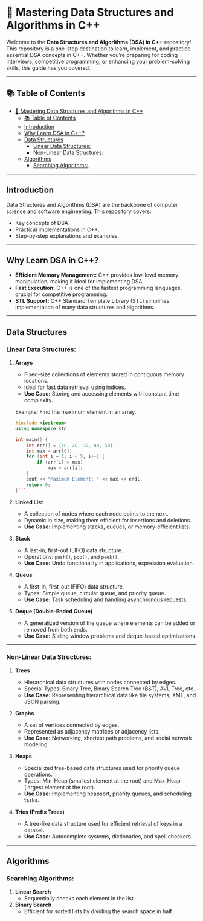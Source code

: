 # 🚀 Mastering Data Structures and Algorithms in C++

Welcome to the **Data Structures and Algorithms (DSA) in C++** repository! This repository is a one-stop destination to learn, implement, and practice essential DSA concepts in C++. Whether you’re preparing for coding interviews, competitive programming, or enhancing your problem-solving skills, this guide has you covered.

---

## 📚 Table of Contents

- [🚀 Mastering Data Structures and Algorithms in C++](#-mastering-data-structures-and-algorithms-in-c)
  - [📚 Table of Contents](#-table-of-contents)
  - [Introduction](#introduction)
  - [Why Learn DSA in C++?](#why-learn-dsa-in-c)
  - [Data Structures](#data-structures)
    - [Linear Data Structures:](#linear-data-structures)
    - [Non-Linear Data Structures:](#non-linear-data-structures)
  - [Algorithms](#algorithms)
    - [Searching Algorithms:](#searching-algorithms)

---

## Introduction

Data Structures and Algorithms (DSA) are the backbone of computer science and software engineering. This repository covers:
- Key concepts of DSA.
- Practical implementations in C++.
- Step-by-step explanations and examples.

---

## Why Learn DSA in C++?

- **Efficient Memory Management:** C++ provides low-level memory manipulation, making it ideal for implementing DSA.
- **Fast Execution:** C++ is one of the fastest programming languages, crucial for competitive programming.
- **STL Support:** C++ Standard Template Library (STL) simplifies implementation of many data structures and algorithms.

---

## Data Structures

### Linear Data Structures:
1. **Arrays**
   - Fixed-size collections of elements stored in contiguous memory locations.
   - Ideal for fast data retrieval using indices.
   - **Use Case:** Storing and accessing elements with constant time complexity.

   Example: Find the maximum element in an array.  
   ```cpp
   #include <iostream>
   using namespace std;

   int main() {
       int arr[] = {10, 20, 30, 40, 50};
       int max = arr[0];
       for (int i = 1; i < 5; i++) {
           if (arr[i] > max)
               max = arr[i];
       }
       cout << "Maximum Element: " << max << endl;
       return 0;
   }```

2. **Linked List**  
   - A collection of nodes where each node points to the next.
   - Dynamic in size, making them efficient for insertions and deletions.
   - **Use Case:** Implementing stacks, queues, or memory-efficient lists.


3. **Stack**  
   - A last-in, first-out (LIFO) data structure.
   - Operations: `push()`, `pop()`, and `peek()`.
   - **Use Case:** Undo functionality in applications, expression evaluation.
  
4. **Queue**  
   - A first-in, first-out (FIFO) data structure.
   - Types: Simple queue, circular queue, and priority queue.
   - **Use Case:** Task scheduling and handling asynchronous requests.
  
5. **Deque (Double-Ended Queue)**  
   - A generalized version of the queue where elements can be added or removed from both ends.
   - **Use Case:** Sliding window problems and deque-based optimizations.
---
### Non-Linear Data Structures:
1. **Trees**  
   - Hierarchical data structures with nodes connected by edges.
   - Special Types: Binary Tree, Binary Search Tree (BST), AVL Tree, etc.
   - **Use Case:** Representing hierarchical data like file systems, XML, and JSON parsing.
2. **Graphs**  
   - A set of vertices connected by edges.
   - Represented as adjacency matrices or adjacency lists.
   - **Use Case:** Networking, shortest path problems, and social network modeling.
3. **Heaps**  
   - Specialized tree-based data structures used for priority queue operations.
   - Types: Min-Heap (smallest element at the root) and Max-Heap (largest element at the root).
   - **Use Case:** Implementing heapsort, priority queues, and scheduling tasks.

4. **Tries (Prefix Trees)**  
   - A tree-like data structure used for efficient retrieval of keys in a dataset.
   - **Use Case:** Autocomplete systems, dictionaries, and spell checkers.
---
## Algorithms


### Searching Algorithms:
1. **Linear Search**  
   - Sequentially checks each element in the list.
2. **Binary Search**  
   - Efficient for sorted lists by dividing the search space in half.
